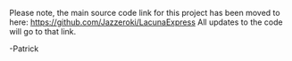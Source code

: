 Please note, the main source code link for this project has been moved to here:
https://github.com/Jazzeroki/LacunaExpress
All updates to the code will go to that link.

-Patrick
